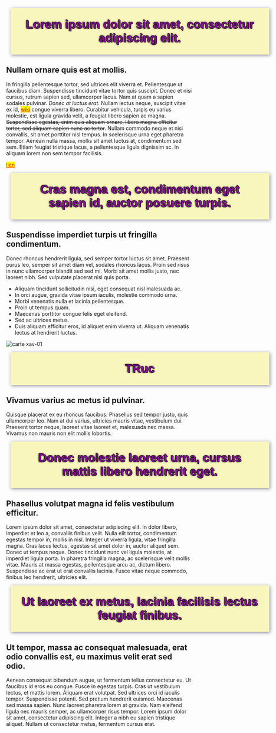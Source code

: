 <style>
    h1 {
        font-size: 32px;
        text-shadow: -1px -1px #000, 1px 1px #000, -1px 0 4px #000;
        font-family:Comic sans ms, sans-serif;
        color: #850C93;
        padding:26px;
        -moz-box-shadow: 2px 2px 9px #858;  
        -webkit-box-shadow: 2px 2px 9px #888;  
        box-shadow:2px 2px 9px #889;  
        text-align:center;
        display:block;
        margin:12px;
        width:650px;
        background: #F9F6BD;
    }
    
    a {
        color: red;
        background: yellow;
    }

    body {
     
        
    }

</style>

# Lorem ipsum dolor sit amet, consectetur adipiscing elit.
## Nullam ornare quis est at mollis.

In fringilla pellentesque tortor, sed ultrices elit viverra et. Pellentesque ut faucibus diam. Suspendisse tincidunt vitae tortor quis suscipit. Donec et nisi cursus, rutrum sapien sed, ullamcorper lacus. Nam at quam a sapien sodales pulvinar. *Donec at luctus erat*. Nullam lectus neque, suscipit vitae ex id, [wiki](https://fr.wikipedia.org/wiki/Macram%C3%A9) congue viverra libero. Curabitur vehicula, turpis eu varius molestie, est ligula gravida velit, a feugiat libero sapien ac magna. ~~Suspendisse egestas, enim quis aliquam ornare, libero magna efficitur tortor, sed aliquam sapien nunc ac tortor~~. Nullam commodo neque et nisi convallis, sit amet porttitor nisl tempus. In scelerisque urna eget pharetra tempor. Aenean nulla massa, mollis sit amet luctus at, condimentum sed sem. Etiam feugiat tristique lacus, a pellentesque ligula dignissim ac. In aliquam lorem non sem tempor facilisis.

[lien](https://fr.wikipedia.org/wiki/Macram%C3%A9)


# Cras magna est, condimentum eget sapien id, auctor posuere turpis.
## Suspendisse imperdiet turpis ut fringilla condimentum.

Donec rhoncus hendrerit ligula, sed semper tortor luctus sit amet. Praesent purus leo, semper sit amet diam vel, sodales rhoncus lacus. Proin sed risus in nunc ullamcorper blandit sed sed mi. Morbi sit amet mollis justo, nec laoreet nibh. Sed vulputate placerat nisl quis porta. 
* Aliquam tincidunt sollicitudin nisi, eget consequat nisl malesuada ac. 
* In orci augue, gravida vitae ipsum iaculis, molestie commodo urna. 
* Morbi venenatis nulla et lacinia pellentesque. 
* Proin ut tempus quam. 
* Maecenas porttitor congue felis eget eleifend. 
* Sed ac ultrices metus. 
* Duis aliquam efficitur eros, id aliquet enim viverra ut. Aliquam venenatis lectus at hendrerit luctus.

![carte xav-01](https://hackmd.io/_uploads/SJq37L2pT.png)


# TRuc
## Vivamus varius ac metus id pulvinar.

Quisque placerat ex eu rhoncus faucibus. Phasellus sed tempor justo, quis ullamcorper leo. Nam at dui varius, ultricies mauris vitae, vestibulum dui. Praesent tortor neque, laoreet vitae laoreet et, malesuada nec massa. Vivamus non mauris non elit mollis lobortis.

# Donec molestie laoreet urna, cursus mattis libero hendrerit eget.
## Phasellus volutpat magna id felis vestibulum efficitur.

Lorem ipsum dolor sit amet, consectetur adipiscing elit. In dolor libero, imperdiet et leo a, convallis finibus velit. Nulla elit tortor, condimentum egestas tempor in, mollis in nisl. Integer ut viverra ligula, vitae fringilla magna. Cras lacus lectus, egestas sit amet dolor in, auctor aliquet sem. Donec ut tempus neque. Donec tincidunt nunc vel ligula molestie, at imperdiet ligula porta. In pharetra fringilla magna, ac scelerisque velit mollis vitae. Mauris at massa egestas, pellentesque arcu ac, dictum libero. Suspendisse ac erat ut erat convallis lacinia. Fusce vitae neque commodo, finibus leo hendrerit, ultricies elit.

# Ut laoreet ex metus, lacinia facilisis lectus feugiat finibus. 
## Ut tempor, massa ac consequat malesuada, erat odio convallis est, eu maximus velit erat sed odio.

Aenean consequat bibendum augue, ut fermentum tellus consectetur eu. Ut faucibus id eros eu congue. Fusce in egestas turpis. Cras ut vestibulum lectus, et mattis lorem. Aliquam erat volutpat. Sed ultrices orci id iaculis tempor. Suspendisse potenti. Sed pretium hendrerit euismod. Maecenas sed massa sapien. Nunc laoreet pharetra lorem at gravida. Nam eleifend ligula nec mauris semper, ac ullamcorper risus tempor. Lorem ipsum dolor sit amet, consectetur adipiscing elit. Integer a nibh eu sapien tristique aliquet. Nullam ut consectetur metus, fermentum cursus erat.